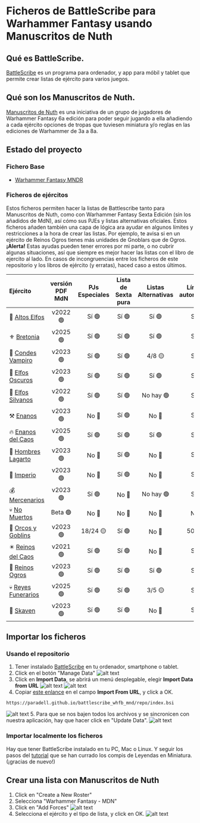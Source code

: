 # Ficheros de BattleScribe para Warhammer Fantasy usando Manuscritos de Nuth

## Qué es BattleScribe.
[BattleScribe](https://www.battlescribe.net) es un programa para ordenador, y app para móbil y tablet que permite crear listas de ejército para varios juegos. 

## Qué son los Manuscritos de Nuth.
[Manuscritos de Nuth](https://www.cargad.com/index.php/manuscritos-de-nuth/) es una iniciativa de un grupo de jugadores de Warhammer Fantasy 6a edición para poder seguir jugando a ella añadiendo a cada ejército opciones de tropas que tuviesen miniatura y/o reglas en las ediciones de Warhammer de 3a a 8a. 

## Estado del proyecto
### Fichero Base
* [Warhammer Fantasy MNDR](./files/Warhammer_Fantasy_MDNR.gst)

### Ficheros de ejércitos
Estos ficheros permiten hacer la listas de Battlescribe tanto para Manuscritos de Nuth, como con Warhammer Fantasy Sexta Edición (sin los añadidos de MdN), así cómo sus PJEs y listas alternativas oficiales. Estos ficheros añaden también una capa de lógica ara ayudar en algunos límites y restricciones a la hora de crear las listas. Por ejemplo, te avisa si en un ejército de Reinos Ogros tienes más unidades de Gnoblars que de Ogros. **¡Alerta!** Estas ayudas pueden tener errores por mi parte, o no cubrir algunas situaciones, así que siempre es mejor hacer las listas con el libro de ejercito al lado. En casos de incongruencias entre los ficheros de este repositorio y los libros de ejército (y erratas), haced caso a estos últimos.

| Ejército |  versión PDF MdN | PJs Especiales | Lista de Sexta pura | Listas Alternativas | Límites automáticos | versión fichero Battlescribe |
| :---     |  :---:  |  :---:      |     :---:      |   :---:             |   :---:             |   :---:             | 
| 🧝 [Altos Elfos](./files/Altos_Elfos_MND.cat)   | v2022 🟢   | Sí 🟢 | Sí 🟢 | Sí 🟢 | Sí 🟢| v8     | 
| ⚜️ [Bretonia](./files/Bretonia_MDN_2020.cat)   | v2025 🟢   | Sí 🟢 | Sí 🟢 | Sí 🟢 | Sí 🟢 | v16     |
| 🦇 [Condes Vampiro](.files/Condes_Vampiro_MND.cat) | v2023 🟢 | Sí 🟢 | Sí 🟢 | 4/8 🟡 | Sí 🟢 | v16     |
| 🐍 [Elfos Oscuros](./files/Elfos_Oscuros_MDN.cat)   | v2023 🟢   | Sí 🟢 | Sí 🟢 | Sí 🟢 | Sí 🟢 | v5     |
| 🍃 [Elfos Silvanos](./files/Elfos_Silvanos_MDN.cat)  | v2022  🟢   | Sí  🟢 | Sí  🟢 | No hay  🟢 | Sí 🟢 | v5     |
| ⚒️ [Enanos](./files/Enanos_MDN.cat)   | v2023 🟢 | No 🔴 | Sí 🟢 | No 🔴 | Sí 🟢 | v6     |
| 🔥 [Enanos del Caos](./files/Enanos_del_Caos_MDN.cat)   | v2025 🟢  | Sí 🟢 | Sí 🟢 | Sí 🟢 | Sí 🟢 | v11     |
| 🦎 [Hombres Lagarto](./files/Hombres_Lagarto_MDN.cat)    | v2023 🟢  | No 🔴 | Sí 🟢 | No 🔴 | Sí 🟢 | v12     |
| 👑 [Imperio](./files/Imperio_MDN.cat)    | v2023 🟢  | No 🔴 | Sí 🟢 | No 🔴 | Sí 🟢 | v7     |
| 💰 [Mercenarios](./files/Mercenarios_MDN.cat)   | v2023 🟢  | Sí 🟢  | No 🔴  | No hay 🟢  | Sí 🟢| v7     |
| 💀 [No Muertos](./files/No_Muertos_MDN.cat)   | Beta 🟢  | No 🔴  | No 🔴  | No 🔴  | No 🔴 | v2     |
| 💚 [Orcos y Goblins](./files/Orcos_Goblins_MDN.cat)    | v2023 🟢  | 18/24 🟡 | Sí 🟢 | No 🔴 | 50% 🟡 | v13     |
| ✴️ [Reinos del Caos](./files/Reinos_del_Caos_MDN.cat)   | v2021 🟢    | Sí 🟢 | Sí 🟢 | No 🔴  | Sí 🟢 | v4     |
| 🍖 [Reinos Ogros](./files/Reinos_Ogros_MDN_2020.cat)   | v2023 🟢    | Sí 🟢 | Sí 🟢 | Sí 🟢 | Sí 🟢 | v8    |
| 💀 [Reyes Funerarios](./files/Reyes_Funerarios_MDN.cat)   |v2025 🟢    |  Sí 🟢 | Sí 🟢  | 3/5 🟡 | Sí 🟢 | v14     | 
| 🐀 [Skaven](./files/Skaven_MDN.cat)   | v2023 🟢  |  Sí 🟢 | Sí 🟢 | No 🔴|  Sí 🟢 | v9     |


## Importar los ficheros
### Usando el repositorio
1. Tener instalado [BattleScribe](https://battlescribe.net/?tab=downloads) en tu ordenador, smartphone o tablet.
2. Click en el botón "Manage Data"
![alt text][manage_data]
3. Click en **Import Data**, se abrirá un menú desplegable, elegir **Import Data from URL**
![alt text][import_data]
![alt text][import_data_url]
4. Copiar [este enlance](./repo/index.bsi) en el campo **Import From URL**, y click a OK.
```
https://paradell.github.io/battlescribe_whfb_mnd/repo/index.bsi
```
![alt text][import_from_url]
5. Para que se nos bajen todos los archivos y se sincronicen con nuestra aplicación, hay que hacer click en "Update Data".
![alt text][update_data]

### Importar localmente los ficheros
Hay que tener BattleScribe instalado en tu PC, Mac o Linux. Y seguir los pasos del [tutorial](http://www.leyendasenminiatura.com/2018/02/recursos-tutorial-battlescribe-mdnr.html) que se han currado los compis de Leyendas en Miniatura. (¡gracias de nuevo!)

## Crear una lista con Manuscritos de Nuth
1. Click en "Create a New Roster"
2. Selecciona "Warhammer Fantasy - MDN"
3. Click en "Add Forces"
![alt text][new_roster]
4. Selecciona el ejército y el tipo de lista, y click en OK.
![alt text][select_army]

[manage_data]: ./images/BS_manage_data.png "Botón Manage DAta"
[import_data]: ./images/BS_import_data.png "Menu Import Data"
[import_data_url]: ./images/BS_import_data_url.png "Menu Import Data From URL"
[import_from_url]: ./images/BS_import_from_url.png "Menu Import From URL"
[update_data]: ./images/BS_update_data.png "Menu Update Data"
[new_roster]: ./images/BS_new_roster.png "Menu New Roster"
[select_army]: ./images/BS_select_army.png "Menu Select Army"

